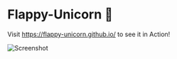 # Flappy-Unicorn :unicorn:
Visit https://flappy-unicorn.github.io/ to see it in Action!

![Screenshot](unicornvid.gif)

